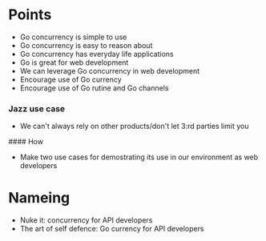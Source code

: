 # Points



* Go concurrency is simple to use
* Go concurrency is easy to reason about
* Go concurrency has everyday life applications
* Go is great for web development
* We can leverage Go concurrency in web development
* Encourage use of Go currency
* Encourage use of Go rutine and Go channels

### Jazz use case
* We can't always rely on other products/don't let 3:rd parties limit you


 
#### How
* Make two use cases for demostrating its use in our environment as web developers

# Nameing
- Nuke it: concurrency for API developers
- The art of self defence: Go currency for API developers